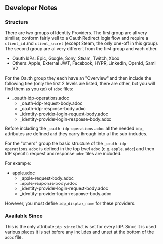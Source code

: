 ## Developer Notes

### Structure

There are two groups of Identity Providers.  The first group are all very similiar, conform fairly well to a Oauth Redirect login flow and require a `client_id` and `client_secret` (except Steam, the only one-off in this group).  The second group are all very different from the first group and each other.

- Oauth IdPs: Epic, Google, Sony, Steam, Twitch, Xbox
- Others: Apple, External JWT, Facebook, HYPR, LinkedIn, OpenId, Saml V2

For the Oauth group they each have an "Overview" and then include the following tree (only the first 2 levels are listed, there are other, but you will find them as you go) of `adoc` files:

- _oauth-idp-operations.adoc
  - _oauth-idp-request-body.adoc
  - _oauth-idp-response-body.adoc
  - _identity-provider-login-request-body.adoc
  - _identity-provider-login-response-body.adoc
    
Before including the `_oauth-idp-operations.adoc` all the needed `idp_` attributes are defined and they carry through into all the sub-includes.

For the "others" group the basic structure of the `_oauth-idp-operations.adoc` is defined in the top level `adoc` (e.g. `apple.adoc`) and then IdP specific request and response `adoc` files are included.

For example:
- apple.adoc
  - _apple-request-body.adoc
  - _apple-response-body.adoc
  - _identity-provider-login-request-body.adoc
  - _identity-provider-login-response-body.adoc

However, you must define `idp_display_name` for these providers.
    
### Available Since

This is the only attribute `idp_since` that is set for every IdP.  Since it is used various places it is set before any includes and unset at the bottom of the `adoc` file.

